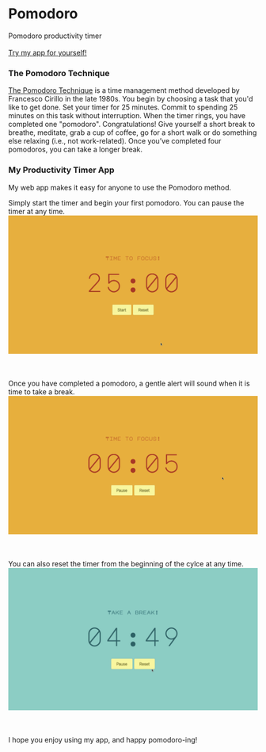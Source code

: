# Pomodoro

Pomodoro productivity timer <br/><br/>
[Try my app for yourself!](http://focus-timer.today/)

### The Pomodoro Technique

[The Pomodoro Technique](https://francescocirillo.com/pages/pomodoro-technique) is a time management method developed by Francesco Cirillo in the late 1980s. You begin by choosing a task that you'd like to get done. Set your timer for 25 minutes. Commit to spending 25 minutes on this task without interruption. When the timer rings, you have completed one "pomodoro". Congratulations! Give yourself a short break to breathe, meditate, grab a cup of coffee, go for a short walk or do something else relaxing (i.e., not work-related). Once you’ve completed four pomodoros, you can take a longer break.

### My Productivity Timer App

My web app makes it easy for anyone to use the Pomodoro method.

Simply start the timer and begin your first pomodoro. You can pause the timer at any time.
![Starting and pausing pomodoro timer](Screen-Recording-of-start-stop.gif)


<br/><br/>
Once you have completed a pomodoro, a gentle alert will sound when it is time to take a break.
![Screen changes to break screen](Screen-Recording-of-switching-to-break.gif)


<br/><br/>
You can also reset the timer from the beginning of the cylce at any time.
![Resetting timer](Screen-Recording-of-reset.gif)


<br/><br/>
I hope you enjoy using my app, and happy pomodoro-ing!
